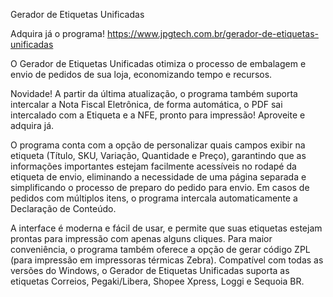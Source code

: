 Gerador de Etiquetas Unificadas

Adquira já o programa! https://www.jpgtech.com.br/gerador-de-etiquetas-unificadas

O Gerador de Etiquetas Unificadas otimiza o processo de embalagem e envio de pedidos de sua loja, economizando tempo e recursos. 

Novidade! A partir da última atualização, o programa também suporta intercalar a Nota Fiscal Eletrônica, de forma automática, o PDF sai intercalado com a Etiqueta e a NFE, pronto para impressão! Aproveite e adquira já.

O programa conta com a opção de personalizar quais campos exibir na etiqueta (Título, SKU, Variação, Quantidade e Preço), garantindo que as informações importantes estejam facilmente acessíveis no rodapé da etiqueta de envio, eliminando a necessidade de uma página separada e simplificando o processo de preparo do pedido para envio. Em casos de pedidos com múltiplos itens, o programa intercala automaticamente a Declaração de Conteúdo. 

A interface é moderna e fácil de usar, e permite que suas etiquetas estejam prontas para impressão com apenas alguns cliques. Para maior conveniência, o programa também oferece a opção de gerar código ZPL (para impressão em impressoras térmicas Zebra). Compatível com todas as versões do Windows, o Gerador de Etiquetas Unificadas suporta as etiquetas Correios, Pegaki/Libera, Shopee Xpress, Loggi e Sequoia BR.
